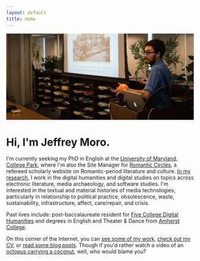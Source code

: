 ```yaml
---
layout: default
title: Home
---
```


<img src="/assets/img/header-comp.jpg" alt="Jeffrey Moro"/>

# Hi, I'm Jeffrey Moro.

I'm currently seeking my PhD in English at the [University of Maryland, College Park](http://english.umd.edu), where I'm also the Site Manager for [Romantic Circles](https://www.rc.umd.edu), a refereed scholarly website on Romantic-period literature and culture. [In my research](/research), I work in the digital humanities and digital studies on topics across electronic literature, media archaeology, and software studies. I'm interested in the textual and material histories of media technologies, particularly in relationship to political practice, obsolescence, waste, sustainability, infrastructure, affect, care/repair, and crisis.

Past lives include: post-baccalaureate resident for [Five College Digital Humanities](http://5colldh.org) and degrees in English and Theater & Dance from [Amherst College](https://www.amherst.edu). 

On this corner of the Internet, you can [see some of my work](/research), [check out my CV](/cv), or [read some blog posts](/blog). Though if you'd rather watch a video of an <a href="https://www.youtube.com/watch?v=zaE-LwDowcU" target="blank">octopus carrying a coconut</a>, well, who would blame you?
